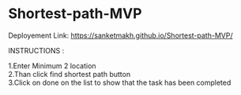 # Shortest-path-MVP


Deployement Link:   https://sanketmakh.github.io/Shortest-path-MVP/


INSTRUCTIONS : 

1.Enter Minimum 2 location <br>
2.Than click find shortest path button <br>
3.Click on done on the list to show that the task has been completed 
